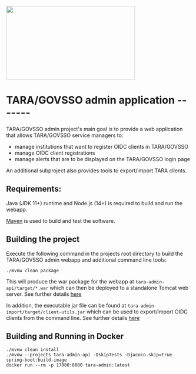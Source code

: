 <img src="doc/img/eu_regional_development_fund_horizontal.jpg" width="350" height="200">

# TARA/GOVSSO admin application -------

TARA/GOVSSO admin project's main goal is to provide a web application that allows TARA/GOVSSO service managers to:
* manage institutions that want to register OIDC clients in TARA/GOVSSO
* manage OIDC client registrations
* manage alerts that are to be displayed on the TARA/GOVSSO login page

An additional subproject also provides tools to export/import TARA clients. 


## Requirements:

Java (JDK 11+) runtime and Node.js (14+) is required to build and run the webapp.

[Maven](https://maven.apache.org/) is used to build and test the software.

## Building the project

Execute the following command in the projects root directory to build the TARA/GOVSSO admin webapp and additional command line tools:

```shell
./mvnw clean package
```

This will produce the war package for the webapp at `tara-admin-api/target/*.war` which can then be deployed to a standalone Tomcat web server. See further details [here](tara-admin-api/README.md)

In addition, the executable jar file can be found at `tara-admin-import/target/client-utils.jar` which can be used to export/import OIDC clients from the command line. See further details [here](tara-admin-import/README.md)

## Building and Running in Docker

```shell
./mvnw clean install
./mvnw --projects tara-admin-api -DskipTests -Djacoco.skip=true spring-boot:build-image
docker run --rm -p 17080:8080 tara-admin:latest
```
